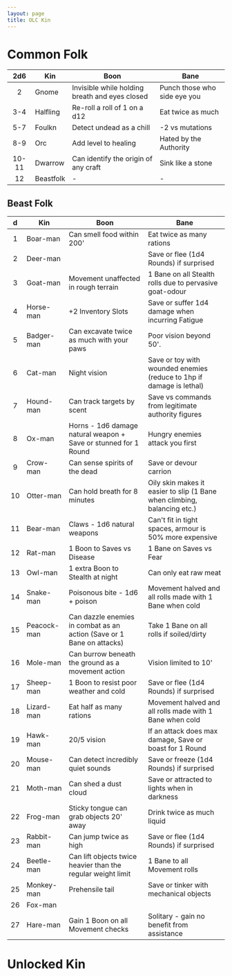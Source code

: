 ```yaml
---
layout: page
title: OLC Kin
---
```


# Common Folk

|  2d6  | Kin       | Boon                                           | Bane                         |
|:-----:| --------- | ---------------------------------------------- | ---------------------------- |
|   2   | Gnome     | Invisible while holding breath and eyes closed | Punch those who side eye you |
|  3-4  | Halfling  | Re-roll a roll of 1 on a d12                   | Eat twice as much            |
|  5-7  | Foulkn    | Detect undead as a chill                       | -2 vs mutations              |
|  8-9  | Orc       | Add level to healing                           | Hated by the Authority       |
| 10-11 | Dwarrow   | Can identify the origin of any craft           | Sink like a stone            |
|  12   | Beastfolk | -                                              | -                            |

## Beast Folk

|  d  | Kin         | Boon                                                                  | Bane                                                                     |
|:---:| ----------- | --------------------------------------------------------------------- | ------------------------------------------------------------------------ |
|  1  | Boar-man    | Can smell food within 200'                                            | Eat twice as many rations                                                |
|  2  | Deer-man    |                                                                       | Save or flee (1d4 Rounds) if surprised                                   |
|  3  | Goat-man    | Movement unaffected in rough terrain                                  | 1 Bane on all Stealth rolls due to pervasive goat-odour                  |
|  4  | Horse-man   | +2 Inventory Slots                                                    | Save or suffer 1d4 damage when incurring Fatigue                         |
|  5  | Badger-man  | Can excavate twice as much with your paws                             | Poor vision beyond 50'.                                                  |
|  6  | Cat-man     | Night vision                                                          | Save or toy with wounded enemies (reduce to 1hp if damage is lethal)     |
|  7  | Hound-man   | Can track targets by scent                                            | Save vs commands from legitimate authority figures                       |
|  8  | Ox-man      | Horns - 1d6 damage natural weapon + Save or stunned for 1 Round       | Hungry enemies attack you first                                          |
|  9  | Crow-man    | Can sense spirits of the dead                                         | Save or devour carrion                                                   |
| 10  | Otter-man   | Can hold breath for 8 minutes                                         | Oily skin makes it easier to slip (1 Bane when climbing, balancing etc.) |
| 11  | Bear-man    | Claws - 1d6 natural weapons                                           | Can't fit in tight spaces, armour is 50% more expensive                  |
| 12  | Rat-man     | 1 Boon to Saves vs Disease                                            | 1 Bane on Saves vs Fear                                                  |
| 13  | Owl-man     | 1 extra Boon to Stealth at night                                      | Can only eat raw meat                                                    |
| 14  | Snake-man   | Poisonous bite - 1d6 + poison                                         | Movement halved and all rolls made with 1 Bane when cold                 |
| 15  | Peacock-man | Can dazzle enemies in combat as an action (Save or 1 Bane on attacks) | Take 1 Bane on all rolls if soiled/dirty                                 |
| 16  | Mole-man    | Can burrow beneath the ground as a movement action                    | Vision limited to 10'                                                    |
| 17  | Sheep-man   | 1 Boon to resist poor weather and cold                                | Save or flee (1d4 Rounds) if surprised                                   |
| 18  | Lizard-man  | Eat half as many rations                                              | Movement halved and all rolls made with 1 Bane when cold                 |
| 19  | Hawk-man    | 20/5 vision                                                           | If an attack does max damage, Save or boast for 1 Round                  |
| 20  | Mouse-man   | Can detect incredibly quiet sounds                                    | Save or freeze (1d4 Rounds) if surprised                                 |
| 21  | Moth-man    | Can shed a dust cloud                                                 | Save or attracted to lights when in darkness                             |
| 22  | Frog-man    | Sticky tongue can grab objects 20' away                               | Drink twice as much liquid                                               |
| 23  | Rabbit-man  | Can jump twice as high                                                | Save or flee (1d4 Rounds) if surprised                                   |
| 24  | Beetle-man  | Can lift objects twice heavier than the regular weight limit          | 1 Bane to all Movement rolls                                             |
| 25  | Monkey-man  | Prehensile tail                                                       | Save or tinker with mechanical objects                                   |
| 26  | Fox-man     |                                                                       |                                                                          |
| 27  | Hare-man    | Gain 1 Boon on all Movement checks                                    | Solitary - gain no benefit from assistance                               |

# Unlocked Kin
